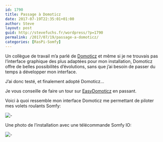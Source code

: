 ```yaml
---
id: 1790
title: Passage à Domoticz
date: 2017-07-19T22:35:01+01:00
author: Steve
layout: post
guid: http://stevefuchs.fr/wordpress/?p=1790
permalink: /2017/07/19/passage-a-domoticz/
categories: [RasPi-Somfy]
---
```

Un collègue de travail m&rsquo;a parlé de [Domoticz](https://domoticz.com/) et même si je ne trouvais pas l&rsquo;interface graphique des plus adaptées pour mon installation, Domoticz offre de belles possibilités d&rsquo;évolutions, sans que j&rsquo;ai besoin de passer du temps à développer mon interface.

J&rsquo;ai donc testé, et finalement adopté Domoticz&#8230;

Je vous conseille de faire un tour sur [EasyDomoticz](https://easydomoticz.com/) en passant.

Voici à quoi ressemble mon interface Domoticz me permettant de piloter mes volets roulants Somfy:

![-]({{site.baseurl}}/wp-content/uploads/2017/07/2017-07-19_223923.png)

Une photo de l&rsquo;installation avec une télécommande Somfy IO:

![-]({{site.baseurl}}/wp-content/uploads/2017/07/20170719_224307.jpg)